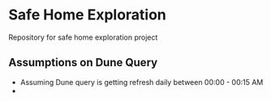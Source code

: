 # Safe Home Exploration
Repository for safe home exploration project

## Assumptions on Dune Query
- Assuming Dune query is getting refresh daily between 00:00 - 00:15 AM
- 